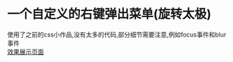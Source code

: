 # 一个自定义的右键弹出菜单(旋转太极)
使用了之前的css小作品,没有太多的代码,部分细节需要注意,例如focus事件和blur事件  
[效果展示页面](https://htmlpreview.github.io/?https://github.com/L-WJ1995/contextmenu/blob/master/index.html)